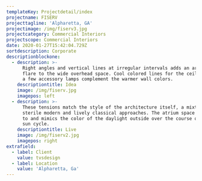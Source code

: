 ```yaml
---
templateKey: Projectdetail/index
projectname: FISERV
projecttagline: 'Alpharetta, GA'
projectimage: /img/fiserv3.jpg
projectcategory: Commercial Interiors
projectscope: Commercial Interiors
date: 2020-01-27T15:42:04.729Z
sortdescription: Corporate
descriptionblockone:
  - description: >-
      Right angles and vertical lines at irregular intervals adds an artistic
      flare to the wide overhead space. Cool colored lines for the ceilings with
      a few accessory lamps complement the warmer wall colors.
    descriptiontitle: Idea
    image: /img/fiserv.jpg
    imagepos: left
  - description: >-
      These tensions match the style of the architecture itself, a mixture of
      sterile modern and lively classical approaches. The atrium space adjusts
      to and mimics the color of the daylight outside over the course of each
      sun cycle.
    descriptiontitle: Live
    image: /img/fiserv2.jpg
    imagepos: right
extrafield:
  - label: Client
    value: tvsdesign
  - label: Location
    value: 'Alpharetta, Ga'
---
```



